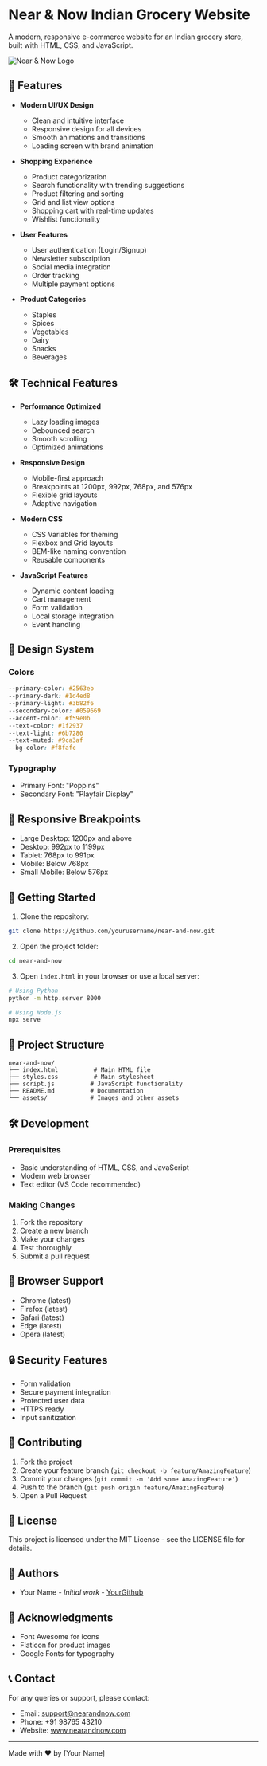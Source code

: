 # Near & Now Indian Grocery Website

A modern, responsive e-commerce website for an Indian grocery store, built with HTML, CSS, and JavaScript.

![Near & Now Logo](https://cdn-icons-png.flaticon.com/512/3174/3174880.png)

## 🚀 Features

- **Modern UI/UX Design**
  - Clean and intuitive interface
  - Responsive design for all devices
  - Smooth animations and transitions
  - Loading screen with brand animation

- **Shopping Experience**
  - Product categorization
  - Search functionality with trending suggestions
  - Product filtering and sorting
  - Grid and list view options
  - Shopping cart with real-time updates
  - Wishlist functionality

- **User Features**
  - User authentication (Login/Signup)
  - Newsletter subscription
  - Social media integration
  - Order tracking
  - Multiple payment options

- **Product Categories**
  - Staples
  - Spices
  - Vegetables
  - Dairy
  - Snacks
  - Beverages

## 🛠️ Technical Features

- **Performance Optimized**
  - Lazy loading images
  - Debounced search
  - Smooth scrolling
  - Optimized animations

- **Responsive Design**
  - Mobile-first approach
  - Breakpoints at 1200px, 992px, 768px, and 576px
  - Flexible grid layouts
  - Adaptive navigation

- **Modern CSS**
  - CSS Variables for theming
  - Flexbox and Grid layouts
  - BEM-like naming convention
  - Reusable components

- **JavaScript Features**
  - Dynamic content loading
  - Cart management
  - Form validation
  - Local storage integration
  - Event handling

## 🎨 Design System

### Colors
```css
--primary-color: #2563eb
--primary-dark: #1d4ed8
--primary-light: #3b82f6
--secondary-color: #059669
--accent-color: #f59e0b
--text-color: #1f2937
--text-light: #6b7280
--text-muted: #9ca3af
--bg-color: #f8fafc
```

### Typography
- Primary Font: "Poppins"
- Secondary Font: "Playfair Display"

## 📱 Responsive Breakpoints

- Large Desktop: 1200px and above
- Desktop: 992px to 1199px
- Tablet: 768px to 991px
- Mobile: Below 768px
- Small Mobile: Below 576px

## 🚀 Getting Started

1. Clone the repository:
```bash
git clone https://github.com/yourusername/near-and-now.git
```

2. Open the project folder:
```bash
cd near-and-now
```

3. Open `index.html` in your browser or use a local server:
```bash
# Using Python
python -m http.server 8000

# Using Node.js
npx serve
```

## 📂 Project Structure

```
near-and-now/
├── index.html          # Main HTML file
├── styles.css          # Main stylesheet
├── script.js          # JavaScript functionality
├── README.md          # Documentation
└── assets/            # Images and other assets
```

## 🛠️ Development

### Prerequisites
- Basic understanding of HTML, CSS, and JavaScript
- Modern web browser
- Text editor (VS Code recommended)

### Making Changes
1. Fork the repository
2. Create a new branch
3. Make your changes
4. Test thoroughly
5. Submit a pull request

## 📱 Browser Support

- Chrome (latest)
- Firefox (latest)
- Safari (latest)
- Edge (latest)
- Opera (latest)

## 🔒 Security Features

- Form validation
- Secure payment integration
- Protected user data
- HTTPS ready
- Input sanitization

## 🤝 Contributing

1. Fork the project
2. Create your feature branch (`git checkout -b feature/AmazingFeature`)
3. Commit your changes (`git commit -m 'Add some AmazingFeature'`)
4. Push to the branch (`git push origin feature/AmazingFeature`)
5. Open a Pull Request

## 📄 License

This project is licensed under the MIT License - see the LICENSE file for details.

## 👥 Authors

- Your Name - *Initial work* - [YourGithub](https://github.com/yourusername)

## 🙏 Acknowledgments

- Font Awesome for icons
- Flaticon for product images
- Google Fonts for typography

## 📞 Contact

For any queries or support, please contact:
- Email: support@nearandnow.com
- Phone: +91 98765 43210
- Website: www.nearandnow.com

---

Made with ❤️ by [Your Name] 